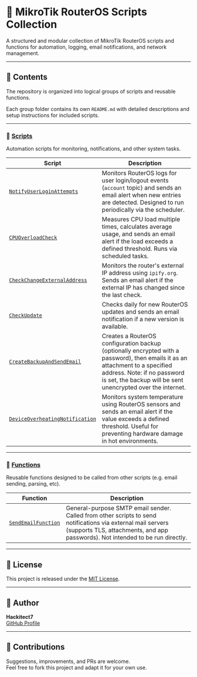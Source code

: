 # 📡 MikroTik RouterOS Scripts Collection

A structured and modular collection of MikroTik RouterOS scripts and functions for automation, logging, email notifications, and network management.

---

## 📁 Contents

The repository is organized into logical groups of scripts and reusable functions.

Each group folder contains its own `README.md` with detailed descriptions and setup instructions for included scripts.

---

### 🔧 [Scripts](./scripts/)

Automation scripts for monitoring, notifications, and other system tasks.

| Script              | Description       |
| ------------------- | ----------------- |
| [`NotifyUserLoginAttempts`](./scripts/NotifyUserLoginAttempts/) | Monitors RouterOS logs for user login/logout events (`account` topic) and sends an email alert when new entries are detected. Designed to run periodically via the scheduler. |
| [`CPUOverloadCheck`](./scripts/CPUOverloadCheck/)               | Measures CPU load multiple times, calculates average usage, and sends an email alert if the load exceeds a defined threshold. Runs via scheduled tasks.                       |
| [`CheckChangeExternalAddress`](./scripts/CheckChangeExternalAddress/) | Monitors the router's external IP address using `ipify.org`. Sends an email alert if the external IP has changed since the last check.                                  |
| [`CheckUpdate`](./scripts/CheckUpdate/) | Checks daily for new RouterOS updates and sends an email notification if a new version is available. |
| [`CreateBackupAndSendEmail`](./scripts/CreateBackupAndSendEmail/) | Creates a RouterOS configuration backup (optionally encrypted with a password), then emails it as an attachment to a specified address. Note: if no password is set, the backup will be sent unencrypted over the internet. |
| [`DeviceOverheatingNotification`](./scripts/DeviceOverheatingNotification/) | Monitors system temperature using RouterOS sensors and sends an email alert if the value exceeds a defined threshold. Useful for preventing hardware damage in hot environments. |

---

### 🧩 [Functions](./functions/)

Reusable functions designed to be called from other scripts (e.g. email sending, parsing, etc).

| Function            | Description       |
| ------------------- | ----------------- |
| [`SendEmailFunction`](./functions/SendEmailFunction/) | General-purpose SMTP email sender. Called from other scripts to send notifications via external mail servers (supports TLS, attachments, and app passwords). Not intended to be run directly. |

---

## 📄 License

This project is released under the [MIT License](./LICENSE).

---

## 👤 Author

**Hackitect7**  
[GitHub Profile](https://github.com/Hackitect7/routeros-scripts)

---

## 🙌 Contributions

Suggestions, improvements, and PRs are welcome.  
Feel free to fork this project and adapt it for your own use.
